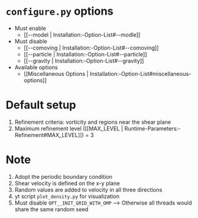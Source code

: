 # `configure.py` options
- Must enable
   - [[--model | Installation:-Option-List#--modle]]
- Must disable
   - [[--comoving | Installation:-Option-List#--comoving]]
   - [[--particle | Installation:-Option-List#--particle]]
   - [[--gravity | Installation:-Option-List#--gravity]]
- Available options
   - [[Miscellaneous Options | Installation:-Option-List#miscellaneous-options]]


# Default setup
1. Refinement criteria: vorticity and regions near the shear plane
2. Maximum refinement level ([[MAX_LEVEL | Runtime-Parameters:-Refinement#MAX_LEVEL]]) = 3


# Note
1. Adopt the periodic boundary condition
2. Shear velocity is defined on the x-y plane
3. Random values are added to velocity in all three directions
4. yt script `plot_density.py` for visualization
5. Must disable `OPT__INIT_GRID_WITH_OMP`
   --> Otherwise all threads would share the same random seed
